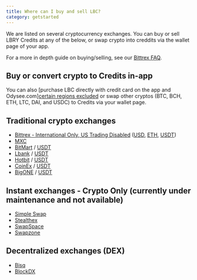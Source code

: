 ```yaml
---
title: Where can I buy and sell LBC?
category: getstarted
---
```


We are listed on several cryptocurrency exchanges. You can buy or sell LBRY Credits at any of the below, or swap crypto into creddits via the wallet page of your app.

For a more in depth guide on buying/selling, see our [Bittrex FAQ](/faq/buy-sell-bittrex).

## Buy or convert crypto to Credits in-app
You can also [purchase LBC directly with credit card on the app and Odysee.com][certain regions excluded](/faq/buy-lbc) or swap other cryptos (BTC, BCH, ETH, LTC, DAI, and USDC) to Credits via your wallet page. 

## Traditional crypto exchanges
- [Bittrex - International Only, US Trading Disabled](https://bittrex.com/Market/Index?MarketName=BTC-LBC) ([USD](https://bittrex.com/Market/Index?MarketName=USD-LBC), [ETH](https://bittrex.com/Market/Index?MarketName=ETH-LBC), [USDT](https://bittrex.com/Market/Index?MarketName=USDT-LBC))
- [MXC](https://www.mxc.la/trade/easy#LBC_USDT)
- [BitMart](https://www.bitmart.com/trade/en?symbol=LBC_USDT&layout=basic) / [USDT](https://www.bitmart.com/trade/en?symbol=LBC_USDT&layout=basic)
- [Lbank](https://www.lbank.me/exchange/lbc/btc) / [USDT](https://www.lbank.me/exchange/lbc/usdt)
- [Hotbit](https://www.hotbit.io/exchange?symbol=LBC_BTC) / [USDT](https://www.hotbit.io/exchange?symbol=LBC_USDT)
- [CoinEx](https://www.coinex.com/exchange?currency=btc&dest=lbc) / [USDT](https://www.coinex.com/exchange?currency=usdt&dest=lbc)
- [BigONE](https://big.one/cn/trade/LBC-BTC) /  [USDT](https://big.one/cn/trade/LBC-USD)

## Instant exchanges - Crypto Only (currently under maintenance and not available)
- [Simple Swap](https://simpleswap.io)
- [Stealthex](https://stealthex.io/)
- [SwapSpace](https://swapspace.co)
- [Swapzone](https://swapzone.io)

## Decentralized exchanges (DEX)
- [Bisq](https://bisq.network)
- [BlockDX](https://blockdx.com/)
